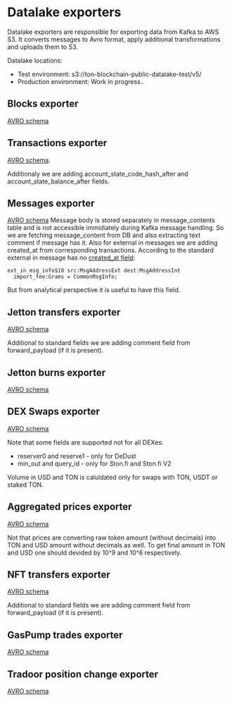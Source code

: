 # Datalake exporters

Datalake exporters are responsible for exporting data from Kafka to AWS S3. It converts messages to Avro format, 
apply additional transformations and uploads them to S3.

Datalake locations:
* Test environment: s3://ton-blockchain-public-datalake-test/v5/
* Production environment: Work in progress..

## Blocks exporter

[AVRO schema](./schemas/blocks.avsc)

## Transactions exporter

[AVRO schema](./schemas/transactions.avsc).

Additionaly we are adding account_state_code_hash_after and account_state_balance_after fields.

## Messages exporter

[AVRO schema](./schemas/messages.avsc)
Message body is stored separately in message_contents table and is not accessible immidiately during 
Kafka message handling. So we are fetching message_content from DB and also extracting 
text comment if message has it.
Also for external in messages we are adding created_at from corresponding transactions.
According to the standard external in message has no [created_at field](https://github.com/ton-blockchain/ton/blob/921aa29eb54db42de21e0f89610c347670988ed1/crypto/block/block.tlb#L129):
```
ext_in_msg_info$10 src:MsgAddressExt dest:MsgAddressInt 
  import_fee:Grams = CommonMsgInfo;
```
But from analytical perspective it is useful to have this field.

## Jetton transfers exporter

[AVRO schema](./schemas/jetton_transfers.avsc)

Additional to standard fields we are adding comment field from forward_payload (if it is present).

## Jetton burns exporter

[AVRO schema](./schemas/jetton_burns.avsc)

## DEX Swaps exporter

[AVRO schema](./schemas/dex_swaps.avsc)

Note that some fields are supported not for all DEXes:
* reserver0 and reserve1 - only for DeDust
* min_out and query_id - only for Ston.fi and Ston.fi V2

Volume in USD and TON is caluldated only for swaps with TON, USDT or staked TON.

## Aggregated prices exporter

[AVRO schema](./schemas/agg_prices.avsc)

Not that prices are converting raw token amount (without decimals) into TON and USD amount without decimals as well.
To get final amount in TON and USD one should devided by 10^9 and 10^6 respectively.

## NFT transfers exporter

[AVRO schema](./schemas/nft_transfers.avsc)

Additional to standard fields we are adding comment field from forward_payload (if it is present).

## GasPump trades exporter

[AVRO schema](./schemas/gaspump_trades.avsc)

## Tradoor position change exporter

[AVRO schema](./schemas/tradoor_perp_position_change.avsc)
